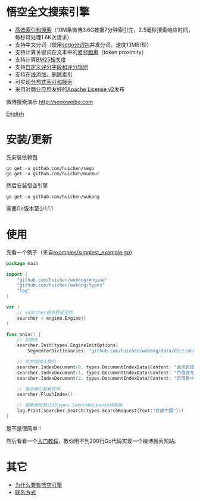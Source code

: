 悟空全文搜索引擎
======

* [高效索引和搜索](/docs/benchmarking.md)（10M条微博3.6G数据7分钟索引完，2.5毫秒搜索响应时间，每秒可处理1.6K次请求）
* 支持中文分词（使用[sego分词包](https://github.com/huichen/sego)并发分词，速度13MB/秒）
* 支持计算关键词在文本中的[紧邻距离](/docs/token_proximity.md)（token proximity）
* 支持计算[BM25相关度](/docs/bm25.md)
* 支持[自定义评分字段和评分规则](/docs/custom_scoring_criteria.md)
* 支持[在线添加、删除索引](/docs/realtime_indexing.md)
* 可实现[分布式索引和搜索](/docs/distributed_indexing_and_search.md)
* 采用对商业应用友好的[Apache License v2](/license.txt)发布

微博搜索演示 http://soooweibo.com

[English](http://huichen.github.io/wukong/)

# 安装/更新

先安装依赖包
```
go get -u github.com/huichen/sego
go get -u github.com/huichen/murmur
```

然后安装悟空引擎
```
go get -u github.com/huichen/wukong
```

需要Go版本至少1.1.1

# 使用

先看一个例子（来自[examples/simplest_example.go](/examples/simplest_example.go)）
```go
package main

import (
	"github.com/huichen/wukong/engine"
	"github.com/huichen/wukong/types"
	"log"
)

var (
	// searcher是协程安全的
	searcher = engine.Engine{}
)

func main() {
	// 初始化
	searcher.Init(types.EngineInitOptions{
		SegmenterDictionaries: "github.com/huichen/wukong/data/dictionary.txt"})

	// 将文档加入索引
	searcher.IndexDocument(0, types.DocumentIndexData{Content: "此次百度收购将成中国互联网最大并购"})
	searcher.IndexDocument(1, types.DocumentIndexData{Content: "百度宣布拟全资收购91无线业务"})
	searcher.IndexDocument(2, types.DocumentIndexData{Content: "百度是中国最大的搜索引擎"})

	// 等待索引刷新完毕
	searcher.FlushIndex()

	// 搜索输出格式见types.SearchResponse结构体
	log.Print(searcher.Search(types.SearchRequest{Text:"百度中国"}))
}
```

是不是很简单！

然后看看一个[入门教程](/docs/codelab.md)，教你用不到200行Go代码实现一个微博搜索网站。

# 其它

* [为什么要有悟空引擎](/docs/why_wukong.md)
* [联系方式](/docs/feedback.md)
